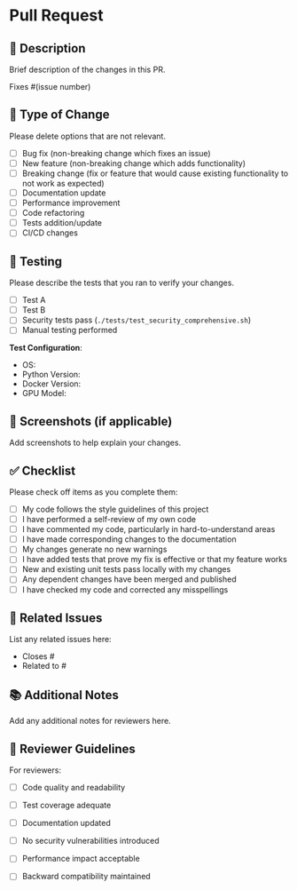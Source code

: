 # Pull Request

## 📝 Description

Brief description of the changes in this PR.

Fixes #(issue number)

## 🎯 Type of Change

Please delete options that are not relevant.

- [ ] Bug fix (non-breaking change which fixes an issue)
- [ ] New feature (non-breaking change which adds functionality)
- [ ] Breaking change (fix or feature that would cause existing functionality to not work as expected)
- [ ] Documentation update
- [ ] Performance improvement
- [ ] Code refactoring
- [ ] Tests addition/update
- [ ] CI/CD changes

## 🧪 Testing

Please describe the tests that you ran to verify your changes.

- [ ] Test A
- [ ] Test B
- [ ] Security tests pass (`./tests/test_security_comprehensive.sh`)
- [ ] Manual testing performed

**Test Configuration**:
- OS: 
- Python Version:
- Docker Version:
- GPU Model:

## 📸 Screenshots (if applicable)

Add screenshots to help explain your changes.

## ✅ Checklist

Please check off items as you complete them:

- [ ] My code follows the style guidelines of this project
- [ ] I have performed a self-review of my own code
- [ ] I have commented my code, particularly in hard-to-understand areas
- [ ] I have made corresponding changes to the documentation
- [ ] My changes generate no new warnings
- [ ] I have added tests that prove my fix is effective or that my feature works
- [ ] New and existing unit tests pass locally with my changes
- [ ] Any dependent changes have been merged and published
- [ ] I have checked my code and corrected any misspellings

## 🔗 Related Issues

List any related issues here:
- Closes #
- Related to #

## 📚 Additional Notes

Add any additional notes for reviewers here.

## 🤝 Reviewer Guidelines

For reviewers:
- [ ] Code quality and readability
- [ ] Test coverage adequate
- [ ] Documentation updated
- [ ] No security vulnerabilities introduced
- [ ] Performance impact acceptable
- [ ] Backward compatibility maintained

